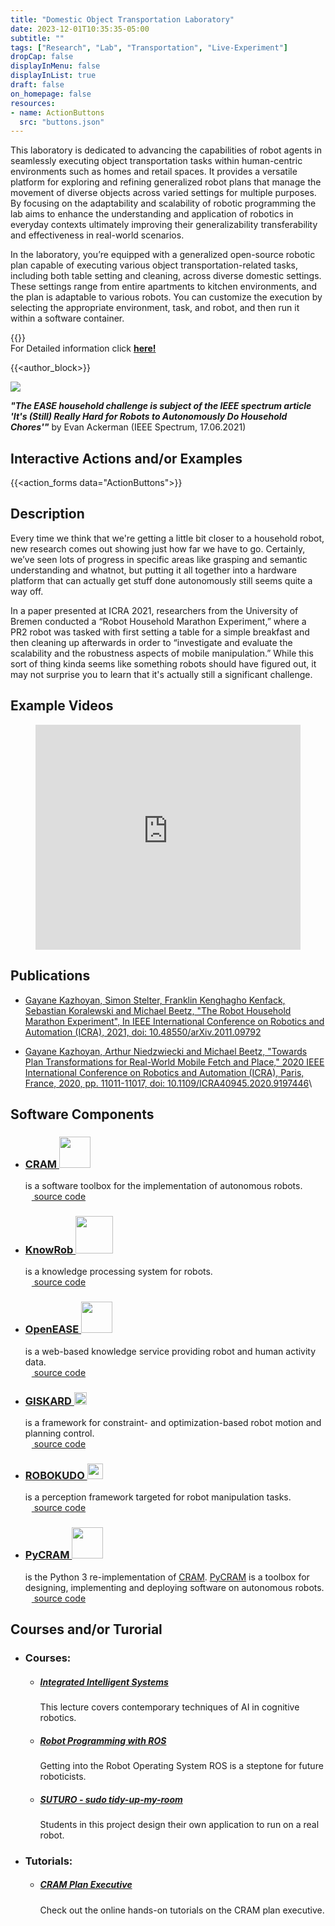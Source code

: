 ```yaml
---
title: "Domestic Object Transportation Laboratory"
date: 2023-12-01T10:35:35-05:00
subtitle: ""
tags: ["Research", "Lab", "Transportation", "Live-Experiment"]
dropCap: false
displayInMenu: false
displayInList: true
draft: false
on_homepage: false
resources:
- name: ActionButtons
  src: "buttons.json"
---
```


This laboratory is dedicated to advancing the capabilities of robot agents in seamlessly executing object transportation tasks within human-centric environments such as homes and retail spaces. It provides a versatile platform for exploring and refining generalized robot plans that manage the movement of diverse objects across varied settings for multiple purposes. By focusing on the adaptability and scalability of robotic programming the lab aims to enhance the understanding and application of robotics in everyday contexts ultimately improving their generalizability transferability and effectiveness in real-world scenarios.


In the laboratory, you’re equipped with a generalized open-source robotic plan
capable of executing various object transportation-related tasks, including both table
setting and cleaning, across diverse domestic settings. These settings range from
entire apartments to kitchen environments, and the plan is adaptable to various
robots. You can customize the execution by selecting the appropriate environment,
task, and robot, and then run it within a software container.

<param class="hidde-after-preview">
{{<action_forms data="ActionButtons">}}

<div class="hidde-after-preview">
  For Detailed information click
  <a class="btn btn-success" target="_blank" href="domestic-object-transportation-laboratory"><b>here!</b></a>
</div>

<!--more-->

<script>
    // Add Authors(1 or 2) info to the list as dictionary

    var authors = [
      // {
      //     img: "********.png",
      //     name: "********",
      //     tel: "+49 421 218 ********",
      //     fax: "+49 421 218 ********",
      //     mail: "********@cs.uni-bremen.de",
      //     profile: "https://ai.uni-bremen.de/team/*********"
      // },
      ];
  </script>
  
  {{<author_block>}}

![](https://iris.informatik.uni-bremen.de/textbook/content/picking_up_actions.png)

***"The EASE household challenge is subject of the IEEE spectrum article 'It's (Still) Really Hard for Robots to Autonomously Do Household Chores'"*** by Evan Ackerman (IEEE Spectrum, 17.06.2021)


Interactive Actions and/or Examples
---

{{<action_forms data="ActionButtons">}}


Description
---

Every time we think that we're getting a little bit closer to a household robot, new research comes out showing just how far we have to go. Certainly, we’ve seen lots of progress in specific areas like grasping and semantic understanding and whatnot, but putting it all together into a hardware platform that can actually get stuff done autonomously still seems quite a way off.

In a paper presented at ICRA 2021, researchers from the University of Bremen conducted a “Robot Household Marathon Experiment,” where a PR2 robot was tasked with first setting a table for a simple breakfast and then cleaning up afterwards in order to “investigate and evaluate the scalability and the robustness aspects of mobile manipulation.” While this sort of thing kinda seems like something robots should have figured out, it may not surprise you to learn that it's actually still a significant challenge.


Example Videos
---

<figure class="video_container">
  <iframe width="100%" height="360" src="https://www.youtube.com/embed/pv_n9FQRoZQ?si=j3CB2Sj4itd_1qlC" title="YouTube video player" frameborder="0" allow="accelerometer; autoplay; clipboard-write; encrypted-media; gyroscope; picture-in-picture; web-share" allowfullscreen="true"></iframe>
</figure>


Publications
---

- [Gayane Kazhoyan, Simon Stelter, Franklin Kenghagho Kenfack, Sebastian Koralewski and Michael Beetz, "The Robot Household Marathon Experiment", In IEEE International Conference on Robotics and Automation (ICRA), 2021, doi: 10.48550/arXiv.2011.09792](https://arxiv.org/abs/2011.09792)

- [Gayane Kazhoyan, Arthur Niedzwiecki and Michael Beetz, "Towards Plan Transformations for Real-World Mobile Fetch and Place," 2020 IEEE International Conference on Robotics and Automation (ICRA), Paris, France, 2020, pp. 11011-11017, doi: 10.1109/ICRA40945.2020.9197446](https://ieeexplore.ieee.org/document/9197446)\


Software Components
---

- ### [CRAM <img class="sc-image" src="https://ai.uni-bremen.de/_media/team/cramlogocropped.png" height=50>](https://cram-system.org/)
  is a software toolbox for the implementation of autonomous robots.\
  [<img class="sc-image" src="https://iris.informatik.uni-bremen.de/images/github.svg" height=10> source code](https://github.com/cram2/cram)
  
- ### [KnowRob <img class="sc-image" src="https://ai.uni-bremen.de/_media/projects/knowrob.png" height=60>](https://www.knowrob.org/)
  is a knowledge processing system for robots.\
  [<img class="sc-image" src="https://iris.informatik.uni-bremen.de/images/github.svg" height=10> source code](https://github.com/knowrob/knowrob)

- ### [OpenEASE <img class="sc-image" src="https://ai.uni-bremen.de/_media/team/oe-logo2.png" height=50>](http://www.open-ease.org/)
  is a web-based knowledge service providing robot and human activity data.\
  [<img class="sc-image" src="https://iris.informatik.uni-bremen.de/images/github.svg" height=10> source code](https://github.com/ease-crc/openease)

- ### [GISKARD <img class="sc-image" src="https://ai.uni-bremen.de/_media/team/giskard_logo_tmp.png" height=20>](https://github.com/SemRoCo/giskardpy)
  is a framework for constraint- and optimization-based robot motion and planning control.\
  [<img class="sc-image" src="https://iris.informatik.uni-bremen.de/images/github.svg" height=10> source code](https://github.com/SemRoCo/giskardpy)

- ### [ROBOKUDO <img class="sc-image" src="https://ai.uni-bremen.de/_media/team/rk_logo_v3-300px.png" height=25>](https://robokudo.ai.uni-bremen.de/)
  is a perception framework targeted for robot manipulation tasks.\
  [<img class="sc-image" src="https://iris.informatik.uni-bremen.de/images/github.svg" height=10> source code](https://gitlab.informatik.uni-bremen.de/robokudo/robokudo)

- ### [PyCRAM <img class="sc-image" src="https://pycram.readthedocs.io/en/latest/_images/pycram_logo.png" height=50>](https://pycram.readthedocs.io/en/latest/index.html)
  is the Python 3 re-implementation of [CRAM](https://cram-system.org/). [PyCRAM](https://pycram.readthedocs.io/en/latest/index.html) is a toolbox for designing, implementing and deploying software on autonomous robots.\
  [<img class="sc-image" src="https://iris.informatik.uni-bremen.de/images/github.svg" height=10> source code](https://github.com/cram2/pycram)


Courses and/or Turorial
---

- ### Courses:

  + ##### [Integrated Intelligent Systems](https://ai.uni-bremen.de/teaching/le-iis-ws23)
    This lecture covers contemporary techniques of AI in cognitive robotics.

  + ##### [Robot Programming with ROS](https://ai.uni-bremen.de/teaching/cs-ros-ws23)
    Getting into the Robot Operating System ROS is a steptone for future roboticists.

  + ##### [SUTURO - sudo tidy-up-my-room](https://ai.uni-bremen.de/teaching/pr-suturo-ws23)
    Students in this project design their own application to run on a real robot.


- ### Tutorials:

  + ##### [CRAM Plan Executive](https://cram-system.org/tutorials)
    Check out the online hands-on tutorials on the CRAM plan executive.

